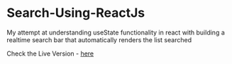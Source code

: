 # Search-Using-ReactJs
My attempt at understanding useState functionality in react with building a realtime search bar that automatically renders the list searched 

Check the Live Version - [here](https://search-using-react-js.vercel.app/)

